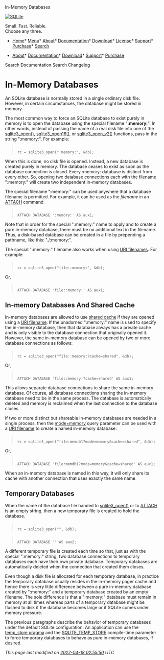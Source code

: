 




In\-Memory Databases




[![SQLite](images/sqlite370_banner.gif)](index.html)


Small. Fast. Reliable.  
Choose any three.


* [Home](index.html)* [Menu](javascript:void(0))* [About](about.html)* [Documentation](docs.html)* [Download](download.html)* [License](copyright.html)* [Support](support.html)* [Purchase](prosupport.html)* [Search](javascript:void(0))




* [About](about.html)* [Documentation](docs.html)* [Download](download.html)* [Support](support.html)* [Purchase](prosupport.html)






Search Documentation
Search Changelog







# In\-Memory Databases


An SQLite database is normally stored in a single ordinary disk
file. However, in certain circumstances, the database might be stored in
memory.


The most common way to force an SQLite database to exist purely 
in memory is to open the database using the special filename
"**:memory:**". In other words, instead of passing the name of
a real disk file into one of the [sqlite3\_open()](c3ref/open.html), [sqlite3\_open16()](c3ref/open.html), or
[sqlite3\_open\_v2()](c3ref/open.html) functions, pass in the string ":memory:". For
example:



> ```
> 
> rc = sqlite3_open(":memory:", &db);
> 
> ```


When this is done, no disk file is opened. 
Instead, a new database is created
purely in memory. The database ceases to exist as soon as the database
connection is closed. Every :memory: database is distinct from every
other. So, opening two database connections each with the filename
":memory:" will create two independent in\-memory databases.


The special filename ":memory:" can be used anywhere that a database
filename is permitted. For example, it can be used as the
*filename* in an [ATTACH](lang_attach.html) command:



> ```
> 
> ATTACH DATABASE ':memory:' AS aux1;
> 
> ```


Note that in order for the special ":memory:" name to apply and to
create a pure in\-memory database, there must be no additional text in the
filename. Thus, a disk\-based database can be created in a file by prepending
a pathname, like this: "./:memory:".


The special ":memory:" filename also works when using [URI filenames](uri.html).
For example:


> ```
> 
> rc = sqlite3_open("file::memory:", &db);
> 
> ```



Or,


> ```
> 
> ATTACH DATABASE 'file::memory:' AS aux1;
> 
> ```



## In\-memory Databases And Shared Cache


In\-memory databases are allowed to use [shared cache](sharedcache.html) if they are
opened using a [URI filename](uri.html). If the unadorned ":memory:" name is used
to specify the in\-memory database, then that database always has a private
cache and is only visible to the database connection that originally
opened it. However, the same in\-memory database can be opened by two or
more database connections as follows:


> ```
> 
> rc = sqlite3_open("file::memory:?cache=shared", &db);
> 
> ```



Or,


> ```
> 
> ATTACH DATABASE 'file::memory:?cache=shared' AS aux1;
> 
> ```


This allows separate database connections to share the same
in\-memory database. Of course, all database connections sharing the
in\-memory database need to be in the same process. The database is
automatically deleted and memory is reclaimed when the last connection
to the database closes.

If two or more distinct but shareable in\-memory databases are needed
in a single process, then the [mode\=memory](uri.html#coreqp) query parameter can
be used with a [URI filename](uri.html) to create a named in\-memory database:


> ```
> 
> rc = sqlite3_open("file:memdb1?mode=memory&cache=shared", &db);
> 
> ```



Or,


> ```
> 
> ATTACH DATABASE 'file:memdb1?mode=memory&cache=shared' AS aux1;
> 
> ```


When an in\-memory database is named in this way, it will only share its
cache with another connection that uses exactly the same name.




## Temporary Databases


When the name of the database file handed to [sqlite3\_open()](c3ref/open.html) or to
[ATTACH](lang_attach.html) is an empty string, then a new temporary file is created to hold
the database.



> ```
> 
> rc = sqlite3_open("", &db);
> 
> ```



> ```
> 
> ATTACH DATABASE '' AS aux2;
> 
> ```


A different temporary file is created each time so that, just as
with the special ":memory:" string, two database connections to temporary
databases each have their own private database. Temporary databases are
automatically deleted when the connection that created them closes.


Even though a disk file is allocated for each temporary database, in
practice the temporary database usually resides in the in\-memory pager cache
and hence there is very little difference between a pure in\-memory database
created by ":memory:" and a temporary database created by an empty filename.
The sole difference is that a ":memory:" database must remain in memory
at all times whereas parts of a temporary database might be flushed to disk
if the database becomes large or if SQLite comes under memory pressure.


The previous paragraphs describe the behavior of temporary databases
under the default SQLite configuration. An application can use the
[temp\_store pragma](pragma.html#pragma_temp_store) and the [SQLITE\_TEMP\_STORE](compile.html#temp_store) compile\-time parameter to
force temporary databases to behave as pure in\-memory databases, if desired.



*This page last modified on [2022\-04\-18 02:55:50](https://sqlite.org/docsrc/honeypot) UTC* 












